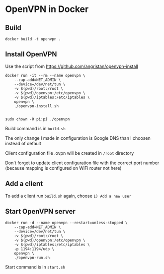 # OpenVPN in Docker

## Build
```shell
docker build -t openvpn .
```


## Install OpenVPN

Use the script from https://github.com/angristan/openvpn-install

```shell
docker run -it --rm --name openvpn \
	--cap-add=NET_ADMIN \
	--device=/dev/net/tun \
	-v $(pwd)/root:/root \
	-v $(pwd)/openvpn:/etc/openvpn \
	-v $(pwd)/iptables:/etc/iptables \
	openvpn \
	./openvpn-install.sh


sudo chown -R pi:pi ./openvpn
```

Build command is in `build.sh`

The only change I made in configuration is Google DNS than I choosen instead of default

Client configuration file .ovpn will be created in `/root` directory

Don't forget to update client configuration file with the correct port number (because mapping is configured on WiFi router not here)


## Add a client

To add a client run `build.sh` again, choose `1) Add a new user`


## Start OpenVPN server
```shell
docker run -d --name openvpn --restart=unless-stopped \
	--cap-add=NET_ADMIN \
	--device=/dev/net/tun \
	-v $(pwd)/root:/root \
	-v $(pwd)/openvpn:/etc/openvpn \
	-v $(pwd)/iptables:/etc/iptables \
	-p 1194:1194/udp \
	openvpn \
	./openvpn-run.sh
```

Start command is in `start.sh`
